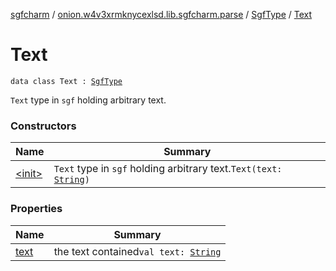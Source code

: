 [sgfcharm](../../../index.md) / [onion.w4v3xrmknycexlsd.lib.sgfcharm.parse](../../index.md) / [SgfType](../index.md) / [Text](./index.md)

# Text

`data class Text : `[`SgfType`](../index.md)

`Text` type in `sgf` holding arbitrary text.

### Constructors

| Name | Summary |
|---|---|
| [&lt;init&gt;](-init-.md) | `Text` type in `sgf` holding arbitrary text.`Text(text: `[`String`](https://kotlinlang.org/api/latest/jvm/stdlib/kotlin/-string/index.html)`)` |

### Properties

| Name | Summary |
|---|---|
| [text](text.md) | the text contained`val text: `[`String`](https://kotlinlang.org/api/latest/jvm/stdlib/kotlin/-string/index.html) |

